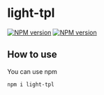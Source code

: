 # light-tpl
[![NPM version](https://img.shields.io/npm/v/light-tpl)](https://www.npmjs.com/package/light-tpl)
[![NPM version](https://img.shields.io/npm/l/light-tpl)](https://www.npmjs.com/package/light-tpl)


## How to use
You can use npm

    npm i light-tpl
    
